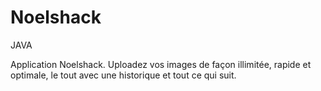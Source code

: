 # Noelshack

JAVA 

Application Noelshack. Uploadez vos images de façon illimitée, rapide et optimale, le tout avec une historique et tout ce qui suit.
